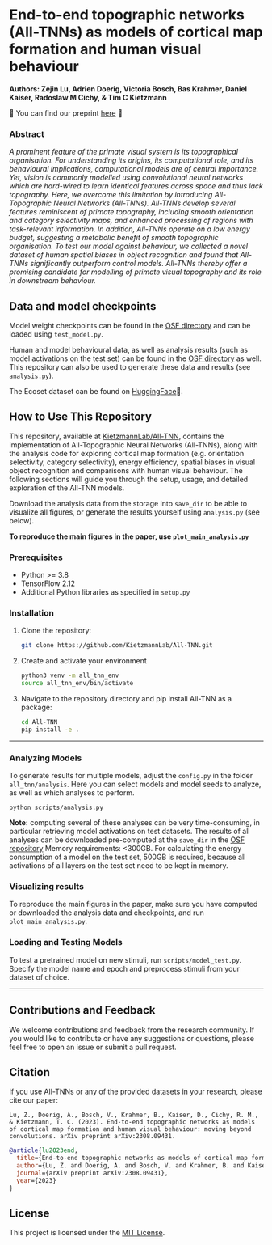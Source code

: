 # End-to-end topographic networks (All-TNNs) as models of cortical map formation and human visual behaviour
**Authors: Zejin Lu, Adrien Doerig, Victoria Bosch, Bas Krahmer, Daniel Kaiser, Radoslaw M Cichy, & Tim C Kietzmann**

🔗 You can find our preprint [here](https://arxiv.org/pdf/2308.09431) 🔗

### Abstract
*A prominent feature of the primate visual system is its topographical organisation. For understanding its origins, its computational role, and its behavioural implications, computational models are of central importance. Yet, vision is commonly modelled using convolutional neural networks which are hard-wired to learn identical features across space and thus lack topography. Here, we overcome this limitation by introducing All-Topographic Neural Networks (All-TNNs). All-TNNs develop several features reminiscent of primate topography, including smooth orientation and category selectivity maps, and enhanced processing of regions with task-relevant information. In addition, All-TNNs operate on a low energy budget, suggesting a metabolic benefit of smooth topographic organisation. To test our model against behaviour, we collected a novel dataset of human spatial biases in object recognition and found that All-TNNs significantly outperform control models. All-TNNs thereby offer a promising candidate for modelling of primate visual topography and its role in downstream behaviour.*

## Data and model checkpoints 
Model weight checkpoints can be found in the [OSF directory](https://osf.io/6m3g4/?) and can be loaded using `test_model.py`. 

Human and model behavioural data, as well as analysis results (such as model activations on the test set) can be found in the [OSF directory](https://osf.io/6m3g4/?view_only=2950b15542c84d7ca53a7312238a2980) as well. 
This repository can also be used to generate these data and results (see `analysis.py`). 

The Ecoset dataset can be found on [HuggingFace](https://huggingface.co/datasets/kietzmannlab/ecoset)🤗.


## How to Use This Repository

This repository, available at [KietzmannLab/All-TNN](https://github.com/KietzmannLab/All-TNN), contains the implementation of All-Topographic Neural Networks (All-TNNs), along with the analysis code for exploring cortical map formation (e.g. orientation selectivity, category selectivity), energy efficiency, spatial biases in visual object recognition and comparisons with human visual behaviour. The following sections will guide you through the setup, usage, and detailed exploration of the All-TNN models.

   Download the analysis data from the storage into `save_dir` to be able to visualize all figures, or generate the results yourself using `analysis.py` (see below). 

   **To reproduce the main figures in the paper, use `plot_main_analysis.py`** 

### Prerequisites

- Python >= 3.8
- TensorFlow 2.12
- Additional Python libraries as specified in `setup.py`

### Installation

1. Clone the repository:
   ```bash
   git clone https://github.com/KietzmannLab/All-TNN.git
   ```
2. Create and activate your environment
   ```bash
   python3 venv -m all_tnn_env
   source all_tnn_env/bin/activate
   ```
3. Navigate to the repository directory and pip install All-TNN as a package:
   ```bash
   cd All-TNN
   pip install -e .
   ```

---
### Analyzing Models

To generate results for multiple models, adjust the `config.py` in the folder `all_tnn/analysis`. Here you can select models and model seeds to analyze, as well as which analyses to perform. 

```shell
python scripts/analysis.py 
```

**Note:** computing several of these analyses can be very time-consuming, in particular retrieving model activations on test datasets. The results of all analyses can be downloaded pre-computed at the `save_dir` in the [OSF repository](https://osf.io/6m3g4/?view_only=2950b15542c84d7ca53a7312238a2980)
Memory requirements: <300GB. For calculating the energy consumption of a model on the test set, 500GB is required, because all activations of all layers on the test set need to be kept in memory. 
### Visualizing results
To reproduce the main figures in the paper, make sure you have computed or downloaded the analysis data and checkpoints, and run `plot_main_analysis.py`.

### Loading and Testing Models

To test a pretrained model on new stimuli, run `scripts/model_test.py`. 
Specify the model name and epoch and preprocess stimuli from your dataset of choice. 

---


## Contributions and Feedback

We welcome contributions and feedback from the research community. If you would like to contribute or have any suggestions or questions, please feel free to open an issue or submit a pull request.

## Citation

If you use All-TNNs or any of the provided datasets in your research, please cite our paper:
``` 
Lu, Z., Doerig, A., Bosch, V., Krahmer, B., Kaiser, D., Cichy, R. M., & Kietzmann, T. C. (2023). End-to-end topographic networks as models of cortical map formation and human visual behaviour: moving beyond convolutions. arXiv preprint arXiv:2308.09431.
```

```bibtex
@article{lu2023end,
  title={End-to-end topographic networks as models of cortical map formation and human visual behaviour: moving beyond convolutions},
  author={Lu, Z. and Doerig, A. and Bosch, V. and Krahmer, B. and Kaiser, D. and Cichy, R. M. and Kietzmann, T. C.},
  journal={arXiv preprint arXiv:2308.09431},
  year={2023}
}
```

## License

This project is licensed under the [MIT License](LICENSE).
